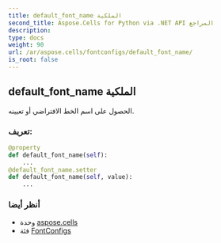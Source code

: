 ```yaml
---
title: default_font_name الملكية
second_title: Aspose.Cells for Python via .NET API المراجع
description:
type: docs
weight: 90
url: /ar/aspose.cells/fontconfigs/default_font_name/
is_root: false
---
```

##  default_font_name الملكية

الحصول على اسم الخط الافتراضي أو تعيينه.
###  تعريف:
```python
@property
def default_font_name(self):
    ...
@default_font_name.setter
def default_font_name(self, value):
    ...
```

###  أنظر أيضا
* وحدة [aspose.cells](../../)
* فئة [FontConfigs](/cells/python-net/ar/aspose.cells/fontconfigs)
